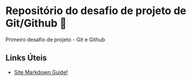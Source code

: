  # __Repositório do desafio de projeto de Git/Github__   :muscle:
 
Primeiro desafio de projeto - Git e Github

## Links Úteis 
* <a href="https://www.markdownguide.org" target="_blank">Site Markdown Guide!</a> 


